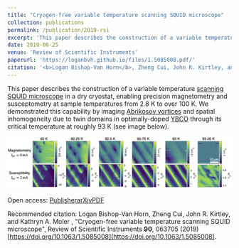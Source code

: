 ```yaml
---
title: "Cryogen-free variable temperature scanning SQUID microscope"
collection: publications
permalink: /publication/2019-rsi
excerpt: 'This paper describes the construction of a variable temperature scanning SQUID microscope in a dry cryostat, enabling precision magnetometry and susceptometry at sample temperatures from 2.8 K to over 100 K.'
date: 2019-06-25
venue: 'Review of Scientific Instruments'
paperurl: 'https://loganbvh.github.io/files/1.5085008.pdf/'
citation: '<b>Logan Bishop-Van Horn</b>, Zheng Cui, John R. Kirtley, and Kathryn A. Moler , &quot;Cryogen-free variable temperature scanning SQUID microscope&quot;, Review of Scientific Instruments <b>90</b>, 063705 (2019) https://doi.org/10.1063/1.5085008'
---
```


This paper describes the construction of a variable temperature [scanning SQUID microscope](https://en.wikipedia.org/wiki/Scanning_SQUID_microscopy) in a dry cryostat, enabling precision magnetometry and susceptometry at sample temperatures from 2.8 K to over 100 K. We demonstrated this capability by imaging [Abrikosov vortices](https://en.wikipedia.org/wiki/Abrikosov_vortex) and spatial inhomogeneity due to twin domains in optimally-doped [YBCO](https://en.wikipedia.org/wiki/Yttrium_barium_copper_oxide) through its critical temperature at roughly 93 K (see image below).

![Imaging vortices in YBCO](../images/vortices_tc.png)

Open access: [Publisher](https://doi.org/10.1063/1.5085008)[arXiv](https://arxiv.org/abs/1812.03215)[PDF](https://loganbvh.github.io/files/1.5085008.pdf/)

Recommended citation: Logan Bishop-Van Horn, Zheng Cui, John R. Kirtley, and Kathryn A. Moler , "Cryogen-free variable temperature scanning SQUID microscope", Review of Scientific Instruments **90**, 063705 (2019) [https://doi.org/10.1063/1.5085008](https://doi.org/10.1063/1.5085008).